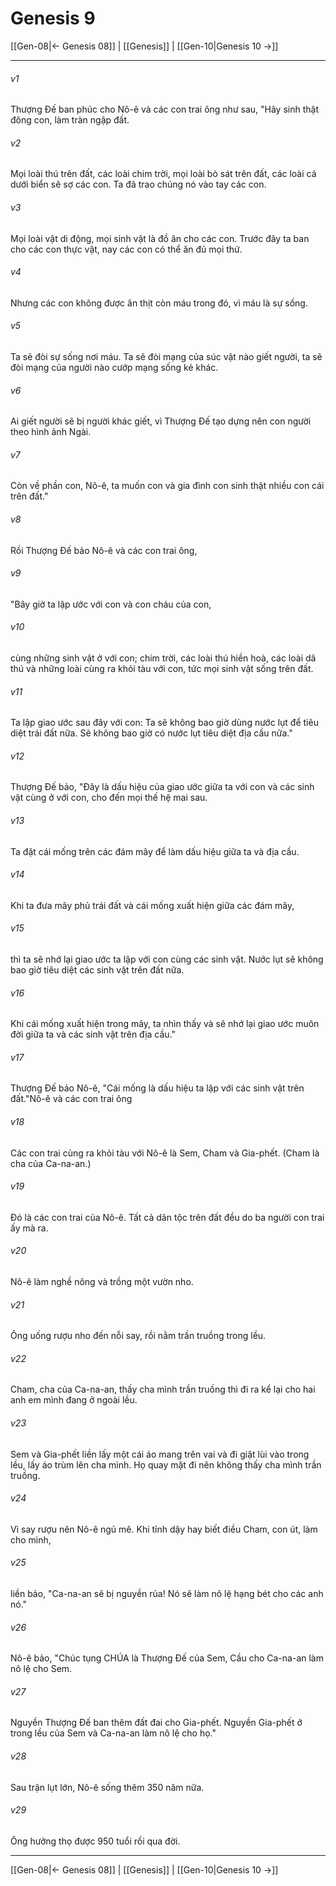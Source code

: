 # Genesis 9

[[Gen-08|← Genesis 08]] | [[Genesis]] | [[Gen-10|Genesis 10 →]]
***



###### v1 
Thượng Đế ban phúc cho Nô-ê và các con trai ông như sau, "Hãy sinh thật đông con, làm tràn ngập đất. 

###### v2 
Mọi loài thú trên đất, các loài chim trời, mọi loài bò sát trên đất, các loài cá dưới biển sẽ sợ các con. Ta đã trao chúng nó vào tay các con. 

###### v3 
Mọi loài vật di động, mọi sinh vật là đồ ăn cho các con. Trước đây ta ban cho các con thực vật, nay các con có thể ăn đủ mọi thứ. 

###### v4 
Nhưng các con không được ăn thịt còn máu trong đó, vì máu là sự sống. 

###### v5 
Ta sẽ đòi sự sống nơi máu. Ta sẽ đòi mạng của súc vật nào giết người, ta sẽ đòi mạng của người nào cướp mạng sống kẻ khác. 

###### v6 
Ai giết người sẽ bị người khác giết, vì Thượng Đế tạo dựng nên con người theo hình ảnh Ngài. 

###### v7 
Còn về phần con, Nô-ê, ta muốn con và gia đình con sinh thật nhiều con cái trên đất." 

###### v8 
Rồi Thượng Đế bảo Nô-ê và các con trai ông, 

###### v9 
"Bây giờ ta lập ước với con và con cháu của con, 

###### v10 
cùng những sinh vật ở với con; chim trời, các loài thú hiền hoà, các loài dã thú và những loài cùng ra khỏi tàu với con, tức mọi sinh vật sống trên đất. 

###### v11 
Ta lập giao ước sau đây với con: Ta sẽ không bao giờ dùng nước lụt để tiêu diệt trái đất nữa. Sẽ không bao giờ có nước lụt tiêu diệt địa cầu nữa." 

###### v12 
Thượng Đế bảo, "Đây là dấu hiệu của giao ước giữa ta với con và các sinh vật cùng ở với con, cho đến mọi thế hệ mai sau. 

###### v13 
Ta đặt cái mống trên các đám mây để làm dấu hiệu giữa ta và địa cầu. 

###### v14 
Khi ta đưa mây phủ trái đất và cái mống xuất hiện giữa các đám mây, 

###### v15 
thì ta sẽ nhớ lại giao ước ta lập với con cùng các sinh vật. Nước lụt sẽ không bao giờ tiêu diệt các sinh vật trên đất nữa. 

###### v16 
Khi cái mống xuất hiện trong mây, ta nhìn thấy và sẽ nhớ lại giao ước muôn đời giữa ta và các sinh vật trên địa cầu." 

###### v17 
Thượng Đế bảo Nô-ê, "Cái mống là dấu hiệu ta lập với các sinh vật trên đất."Nô-ê và các con trai ông 

###### v18 
Các con trai cùng ra khỏi tàu với Nô-ê là Sem, Cham và Gia-phết. (Cham là cha của Ca-na-an.) 

###### v19 
Đó là các con trai của Nô-ê. Tất cả dân tộc trên đất đều do ba người con trai ấy mà ra. 

###### v20 
Nô-ê làm nghề nông và trồng một vườn nho. 

###### v21 
Ông uống rượu nho đến nỗi say, rồi nằm trần truồng trong lều. 

###### v22 
Cham, cha của Ca-na-an, thấy cha mình trần truồng thì đi ra kể lại cho hai anh em mình đang ở ngoài lều. 

###### v23 
Sem và Gia-phết liền lấy một cái áo mang trên vai và đi giật lùi vào trong lều, lấy áo trùm lên cha mình. Họ quay mặt đi nên không thấy cha mình trần truồng. 

###### v24 
Vì say rượu nên Nô-ê ngủ mê. Khi tỉnh dậy hay biết điều Cham, con út, làm cho mình, 

###### v25 
liền bảo, "Ca-na-an sẽ bị nguyền rủa! Nó sẽ làm nô lệ hạng bét cho các anh nó." 

###### v26 
Nô-ê bảo, "Chúc tụng CHÚA là Thượng Đế của Sem, Cầu cho Ca-na-an làm nô lệ cho Sem. 

###### v27 
Nguyền Thượng Đế ban thêm đất đai cho Gia-phết. Nguyền Gia-phết ở trong lều của Sem và Ca-na-an làm nô lệ cho họ." 

###### v28 
Sau trận lụt lớn, Nô-ê sống thêm 350 năm nữa. 

###### v29 
Ông hưởng thọ được 950 tuổi rồi qua đời.

***
[[Gen-08|← Genesis 08]] | [[Genesis]] | [[Gen-10|Genesis 10 →]]

